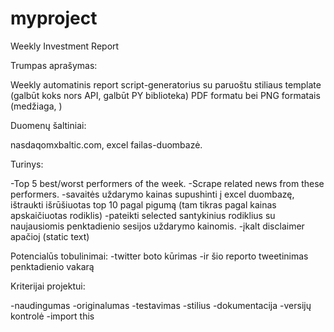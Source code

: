 # myproject
Weekly Investment Report

Trumpas aprašymas:

Weekly automatinis report script-generatorius su paruoštu stiliaus template (galbūt koks nors API, galbūt PY biblioteka) PDF formatu bei PNG formatais (medžiaga, )


Duomenų šaltiniai:

nasdaqomxbaltic.com, excel failas-duombazė.


Turinys:

-Top 5 best/worst performers of the week.
-Scrape related news from these performers.
-savaitės uždarymo kainas supushinti į excel duombazę, ištraukti išrūšiuotas top 10 pagal pigumą (tam tikras pagal kainas apskaičiuotas rodiklis)
-pateikti selected santykinius rodiklius su naujausiomis penktadienio sesijos uždarymo kainomis.
-įkalt disclaimer apačioj (static text)

Potencialūs tobulinimai:
-twitter boto kūrimas
-ir šio reporto tweetinimas penktadienio vakarą


Kriterijai projektui:

-naudingumas
-originalumas
-testavimas
-stilius
-dokumentacija
-versijų kontrolė
-import this
